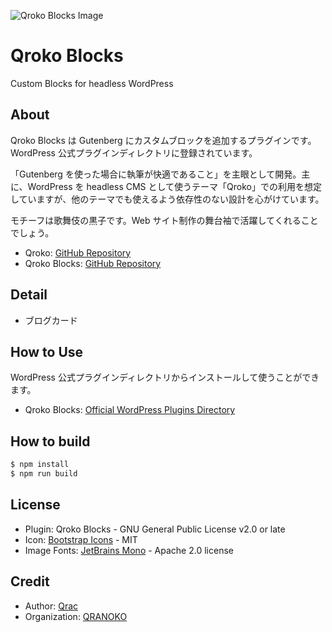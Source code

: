 ![Qroko Blocks Image](https://i.gyazo.com/916d5c412df54cd0a111e5396ff00174.png)

# Qroko Blocks

Custom Blocks for headless WordPress

## About

Qroko Blocks は Gutenberg にカスタムブロックを追加するプラグインです。WordPress 公式プラグインディレクトリに登録されています。

「Gutenberg を使った場合に執筆が快適であること」を主眼として開発。主に、WordPress を headless CMS として使うテーマ「Qroko」での利用を想定していますが、他のテーマでも使えるよう依存性のない設計を心がけています。

モチーフは歌舞伎の黒子です。Web サイト制作の舞台袖で活躍してくれることでしょう。

- Qroko: [GitHub Repository](https://github.com/qrac/qroko)
- Qroko Blocks: [GitHub Repository](https://github.com/qrac/qroko-blocks)

## Detail

- ブログカード

## How to Use

WordPress 公式プラグインディレクトリからインストールして使うことができます。

- Qroko Blocks: [Official WordPress Plugins Directory](https://wordpress.org/plugins/qroko-blocks/)

## How to build

```bash
$ npm install
$ npm run build
```

## License

- Plugin: Qroko Blocks - GNU General Public License v2.0 or late
- Icon: [Bootstrap Icons](https://icons.getbootstrap.com/) - MIT
- Image Fonts: [JetBrains Mono](https://www.jetbrains.com/lp/mono/) - Apache 2.0 license

## Credit

- Author: [Qrac](https://qrac.jp)
- Organization: [QRANOKO](https://qranoko.jp)

